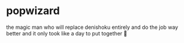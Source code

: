 # popwizard
the magic man who will replace denishoku entirely and do the job way better and it only took like a day to put together 🌚
